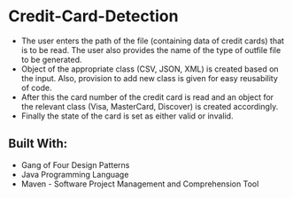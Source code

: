 # Credit-Card-Detection

- The user enters the path of the file (containing data of credit cards) that is to be read. The user also provides the name of the type of outfile file to be generated.<br/>
- Object of the appropriate class (CSV, JSON, XML) is created based on the input. Also, provision to add new class is given for easy reusability of code.<br/>
- After this the card number of the credit card is read and an object for the relevant class (Visa, MasterCard, Discover) is created accordingly.<br/>
- Finally the state of the card is set as either valid or invalid.<br/> 

## Built With:
- Gang of Four Design Patterns
- Java Programming Language
- Maven - Software Project Management and Comprehension Tool
